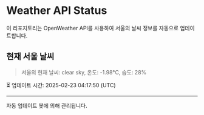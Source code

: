 
# Weather API Status

이 리포지토리는 OpenWeather API를 사용하여 서울의 날씨 정보를 자동으로 업데이트합니다.

## 현재 서울 날씨
> 서울의 현재 날씨: clear sky, 온도: -1.98°C, 습도: 28%

⏳ 업데이트 시간: 2025-02-23 04:17:50 (UTC)

---
자동 업데이트 봇에 의해 관리됩니다.
